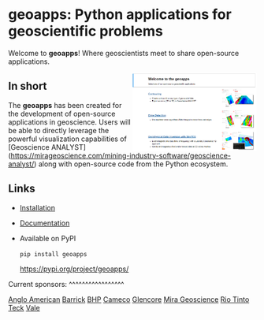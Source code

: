 geoapps: Python applications for geoscientific problems
=======================================================
Welcome to **geoapps**! Where geoscientists meet to share open-source applications.

<img align="right" width="50%" src="./docs/images/apps_index.png">

In short
--------

The **geoapps** has been created for the development of open-source
applications in geoscience. Users will be able to directly leverage
the powerful visualization capabilities of [Geoscience ANALYST]
(https://mirageoscience.com/mining-industry-software/geoscience-analyst/)
along with open-source code from the Python ecosystem.

Links
-----

- [Installation](https://geoapps.readthedocs.io/en/latest/content/installation.html#installation)
- [Documentation](https://geoapps.readthedocs.io/en/latest/index.html)
- Available on PyPI

  ```pip install geoapps```
  
  https://pypi.org/project/geoapps/


Current sponsors:
^^^^^^^^^^^^^^^^^

[Anglo American](http://www.angloamerican.ca/)
[Barrick](https://www.barrick.com/English/home/default.aspx)
[BHP](https://www.bhp.com/)
[Cameco](https://www.cameco.com/)
[Glencore](https://www.glencore.com/)
[Mira Geoscience](https://mirageoscience.com/)
[Rio Tinto](https://www.riotinto.com/en)
[Teck](https://www.teck.com/)
[Vale](http://www.vale.com/canada/EN/Pages/default.aspx)


